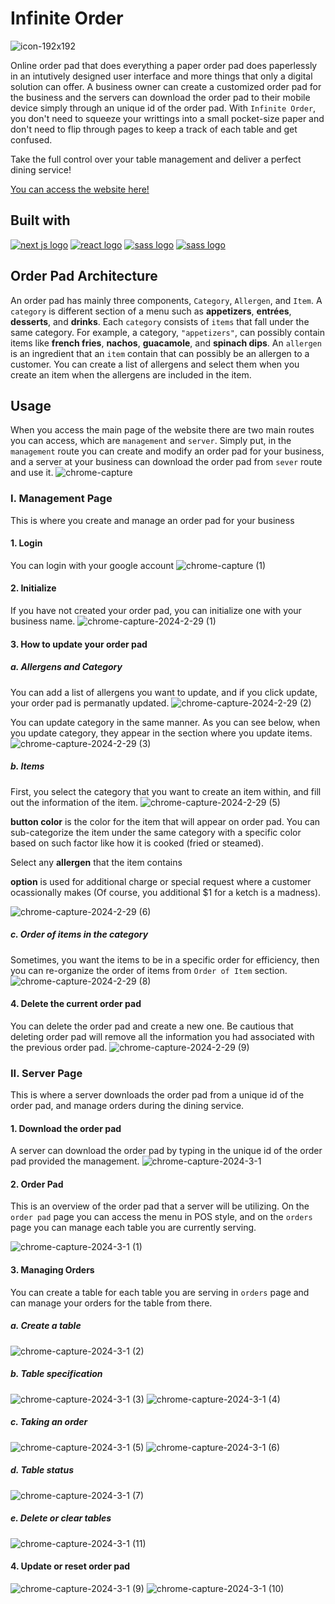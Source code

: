 # Infinite Order

![icon-192x192](https://github.com/tylerhkmontana/infinite-order/assets/63427616/4a47b431-ba98-42c2-af1e-734914152349)


Online order pad that does everything a paper order pad does paperlessly in an intutively designed user interface and more things that only a digital solution can offer. A business owner can create a customized order pad for the business and the servers can download the order pad to their mobile device simply through an unique id of the order pad. With `Infinite Order`, you don't need to squeeze your writtings into a small pocket-size paper and don't need to flip through pages to keep a track of each table and get confused. 

Take the full control over your table management and deliver a perfect dining service!

[You can access the website here!](https://infinite-order.vercel.app/)


## Built with
[![next js logo](https://img.shields.io/badge/next%20js-000000?style=for-the-badge&logo=nextdotjs&logoColor=white)](https://nextjs.org/)
[![react logo](https://img.shields.io/badge/React-20232A?style=for-the-badge&logo=react&logoColor=61DAFB)](https://react.dev/)
[![sass logo](https://img.shields.io/badge/Sass-CC6699?style=for-the-badge&logo=sass&logoColor=white)](https://sass-lang.com/)
[![sass logo](https://img.shields.io/badge/firebase-ffca28?style=for-the-badge&logo=firebase&logoColor=black)](https://firebase.google.com/)

## Order Pad Architecture
An order pad has mainly three components, `Category`, `Allergen`, and `Item`. A `category` is different section of a menu such as **appetizers**, **entrées**, **desserts**, and **drinks**. Each `category` consists of `items` that fall under the same category. For example, a category, `"appetizers"`, can possibly contain items like **french fries**, **nachos**, **guacamole**, and **spinach dips**. An `allergen` is an ingredient that an `item` contain that can possibly be an allergen to a customer. You can create a list of allergens and select them when you create an item when the allergens are included in the item.

## Usage

When you access the main page of the website there are two main routes you can access, which are `management` and `server`. Simply put, in the `management` route you can create and modify an order pad for your business, and a server at your business can download the order pad from `sever` route and use it. 
![chrome-capture](https://github.com/tylerhkmontana/infinite-order/assets/63427616/40f70478-d1cc-43a7-b8ae-78d623725451)


### I. Management Page
This is where you create and manage an order pad for your business

#### 1. Login 
You can login with your google account 
![chrome-capture (1)](https://github.com/tylerhkmontana/infinite-order/assets/63427616/7495e15e-9878-4cd3-968d-48f8b2a08b7f)

#### 2. Initialize
If you have not created your order pad, you can initialize one with your business name.
![chrome-capture-2024-2-29 (1)](https://github.com/tylerhkmontana/infinite-order/assets/63427616/32e5412a-75be-467b-9539-17bf58006718)

#### 3. How to update your order pad
##### a. Allergens and Category
You can add a list of allergens you want to update, and if you click update, your order pad is permanatly updated.
![chrome-capture-2024-2-29 (2)](https://github.com/tylerhkmontana/infinite-order/assets/63427616/96c583ca-bee7-41ae-9745-a89db862cc68)

You can update category in the same manner. As you can see below, when you update category, they appear in the section where you update items.
![chrome-capture-2024-2-29 (3)](https://github.com/tylerhkmontana/infinite-order/assets/63427616/074e5b39-e2f0-416c-8595-67bd72d7cf2e)


##### b. Items
First, you select the category that you want to create an item within, and fill out the information of the item.
![chrome-capture-2024-2-29 (5)](https://github.com/tylerhkmontana/infinite-order/assets/63427616/4c0b6d4e-3891-4859-8b0c-d8f2987fc307)

**button color** is the color for the item that will appear on order pad. You can sub-categorize the item under the same category with a specific color based on such factor like how it is cooked (fried or steamed).

Select any **allergen** that the item contains

**option** is used for additional charge or special request where a customer ocassionally makes (Of course, you additional $1 for a ketch is a madness).

![chrome-capture-2024-2-29 (6)](https://github.com/tylerhkmontana/infinite-order/assets/63427616/b0fb0bec-1352-4496-bbdd-039a1e8e5a38)

##### c. Order of items in the category
Sometimes, you want the items to be in a specific order for efficiency, then you can re-organize the order of items from `Order of Item` section.
![chrome-capture-2024-2-29 (8)](https://github.com/tylerhkmontana/infinite-order/assets/63427616/6f8cf288-54cc-4326-87c8-c7f09a225c62)

#### 4. Delete the current order pad
You can delete the order pad and create a new one. Be cautious that deleting order pad will remove all the information you had associated with the previous order pad.
![chrome-capture-2024-2-29 (9)](https://github.com/tylerhkmontana/infinite-order/assets/63427616/41d1c247-fb50-4042-8ba9-89c05123186f)

### II. Server Page
This is where a server downloads the order pad from a unique id of the order pad, and manage orders during the dining service.

#### 1. Download the order pad
A server can download the order pad by typing in the unique id of the order pad provided the management. 
![chrome-capture-2024-3-1](https://github.com/tylerhkmontana/infinite-order/assets/63427616/bdef9623-6aa6-45bc-b1a8-b6d28a262b2b)

#### 2. Order Pad
This is an overview of the order pad that a server will be utilizing. On the `order pad` page you can access the menu in POS style, and on the `orders` page you can manage each table you are currently serving. 

![chrome-capture-2024-3-1 (1)](https://github.com/tylerhkmontana/infinite-order/assets/63427616/0a4ffbea-501e-40d5-834c-420294a8cb41)

#### 3. Managing Orders
You can create a table for each table you are serving in `orders` page and can manage your orders for the table from there.
##### a. Create a table
![chrome-capture-2024-3-1 (2)](https://github.com/tylerhkmontana/infinite-order/assets/63427616/7975f8ab-b0bb-4fe0-b862-bda7a0d5f3b6)

##### b. Table specification
![chrome-capture-2024-3-1 (3)](https://github.com/tylerhkmontana/infinite-order/assets/63427616/5c94c67b-efe4-47f9-8c13-a0ea4657d6e2)
![chrome-capture-2024-3-1 (4)](https://github.com/tylerhkmontana/infinite-order/assets/63427616/3056fa53-b790-47f2-97d5-800e7404503f)

##### c. Taking an order
![chrome-capture-2024-3-1 (5)](https://github.com/tylerhkmontana/infinite-order/assets/63427616/bdf02a0e-5db3-4594-9aaa-e912ea250886)
![chrome-capture-2024-3-1 (6)](https://github.com/tylerhkmontana/infinite-order/assets/63427616/19c92b30-1c2f-4df5-8d62-cb6a79bb8a62)

##### d. Table status
![chrome-capture-2024-3-1 (7)](https://github.com/tylerhkmontana/infinite-order/assets/63427616/92ef6340-968d-435d-af0f-68b567b7f857)

##### e. Delete or clear tables
![chrome-capture-2024-3-1 (11)](https://github.com/tylerhkmontana/infinite-order/assets/63427616/b8b669f3-83a9-47fa-9de1-fba5ffbcedb9)

#### 4. Update or reset order pad
![chrome-capture-2024-3-1 (9)](https://github.com/tylerhkmontana/infinite-order/assets/63427616/1c6f2451-7170-4dd5-87a4-3d0564cebbae)
![chrome-capture-2024-3-1 (10)](https://github.com/tylerhkmontana/infinite-order/assets/63427616/e6711bda-2fcf-4409-8044-ebf4b84c9e4d)






